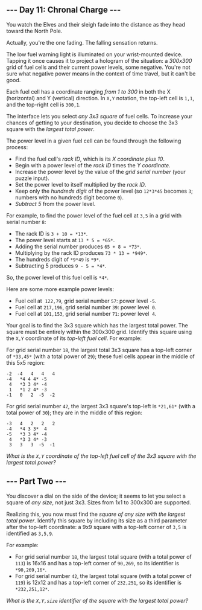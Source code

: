 --- Day 11: Chronal Charge ---
------------------------------

You watch the Elves and their sleigh fade into the distance as they head toward the North Pole.


Actually, you're the one fading. The falling sensation returns.


The low fuel warning light is illuminated on your wrist-mounted device. Tapping it once causes it to project a hologram of the situation: a *300x300* grid of fuel cells and their current power levels, some negative. You're not sure what negative power means in the context of time travel, but it can't be good.


Each fuel cell has a coordinate ranging *from 1 to 300* in both the X (horizontal) and Y (vertical) direction. In `X,Y` notation, the top-left cell is `1,1`, and the top-right cell is `300,1`.


The interface lets you select *any 3x3 square* of fuel cells. To increase your chances of getting to your destination, you decide to choose the 3x3 square with the *largest total power*.


The power level in a given fuel cell can be found through the following process:


* Find the fuel cell's *rack ID*, which is its *X coordinate plus 10*.
* Begin with a power level of the *rack ID* times the *Y coordinate*.
* Increase the power level by the value of the *grid serial number* (your puzzle input).
* Set the power level to itself multiplied by the *rack ID*.
* Keep only the *hundreds digit* of the power level (so `12*3*45` becomes `3`; numbers with no hundreds digit become `0`).
* *Subtract 5* from the power level.


For example, to find the power level of the fuel cell at `3,5` in a grid with serial number `8`:


* The rack ID is `3 + 10 = *13*`.
* The power level starts at `13 * 5 = *65*`.
* Adding the serial number produces `65 + 8 = *73*`.
* Multiplying by the rack ID produces `73 * 13 = *949*`.
* The hundreds digit of `*9*49` is `*9*`.
* Subtracting 5 produces `9 - 5 = *4*`.


So, the power level of this fuel cell is `*4*`.


Here are some more example power levels:


* Fuel cell at  `122,79`, grid serial number `57`: power level `-5`.
* Fuel cell at `217,196`, grid serial number `39`: power level  `0`.
* Fuel cell at `101,153`, grid serial number `71`: power level  `4`.


Your goal is to find the 3x3 square which has the largest total power. The square must be entirely within the 300x300 grid. Identify this square using the `X,Y` coordinate of its *top-left fuel cell*. For example:


For grid serial number `18`, the largest total 3x3 square has a top-left corner of `*33,45*` (with a total power of `29`); these fuel cells appear in the middle of this 5x5 region:



```
-2  -4   4   4   4
-4   *4 4 4* -5
 4   *3 3 4* -4
 1   *1 2 4* -3
-1   0   2  -5  -2

```

For grid serial number `42`, the largest 3x3 square's top-left is `*21,61*` (with a total power of `30`); they are in the middle of this region:



```
-3   4   2   2   2
-4   *4 3 3*  4
-5   *3 3 4* -4
 4   *3 3 4* -3
 3   3   3  -5  -1

```

*What is the `X,Y` coordinate of the top-left fuel cell of the 3x3 square with the largest total power?*


--- Part Two ---
----------------

You discover a dial on the side of the device; it seems to let you select a square of *any size*, not just 3x3. Sizes from 1x1 to 300x300 are supported.


Realizing this, you now must find the *square of any size with the largest total power*. Identify this square by including its size as a third parameter after the top-left coordinate: a 9x9 square with a top-left corner of `3,5` is identified as `3,5,9`.


For example:


* For grid serial number `18`, the largest total square (with a total power of `113`) is 16x16 and has a top-left corner of `90,269`, so its identifier is `*90,269,16*`.
* For grid serial number `42`, the largest total square (with a total power of `119`) is 12x12 and has a top-left corner of `232,251`, so its identifier is `*232,251,12*`.


*What is the `X,Y,size` identifier of the square with the largest total power?*


